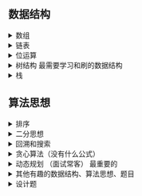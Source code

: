 ## 数据结构
<details>
  <summary>数组</summary>

* 1.两数之和
* 26.删除有序数组中的重复项
* 27.移除元素
* 283.移动零
* 977.有序数组的平方
* 209.长度最小的子数组
* 344.反转字符串 （数组）
* 167.两数之和-ii-输入有序数组
* 125.验证回文串
* 349.两个数组的交集
</details>
<details>
  <summary>链表</summary>

* 141.环形链表
* 203.移除链表元素
* 206.反转链表
* 146.lru-缓存
* 19.删除链表的倒数第 N 个结点
* 21.合并两个有序链表
* 876.链表的中间结点
* 234.回文链表
* 160.相交链表
* 142.环形链表 II
* 92.反转链表-ii
</details>
<details>
  <summary>位运算</summary>

* 136.只出现一次的数字

</details>
<details>
  <summary>树结构 最需要学习和刷的数据结构</summary>

* 104.二叉树的最大深度
* 226.翻转二叉树
* 94.中序遍历
* 144.前序
* 145.后序
* 100.相同的树
* 101.对称二叉树
* 111.二叉树的最小深度
* 114.二叉树展开为链表
* 617.合并二叉树
* 236.二叉树的最近公共祖先
* 543.二叉树的直径
* 572.另一棵树的子树
* 110.平衡二叉树
* 222.完全二叉树的节点个数
* 257.二叉树的所有路径
* 每层对比
  * 102.二叉树的层序遍历
  * 107.二叉树的层序遍历 II
  * 199.二叉树的右视图.js
  * 637.二叉树的层平均值
  * 116.填充每个节点的下一个右侧节点指针
  * 117.填充每个节点的下一个右侧节点指针-ii
  * 429.n-叉树的层序遍历
  * 515.在每个树行中找最大值
  * 112.路径总和
  * 404.左叶子之和
* 98.验证二叉搜索树
* 99.恢复二叉搜索树
* 108.将有序数组转换为二叉搜索树
* 109.有序链表转换二叉搜索树
* 654.最大二叉树
* 230.二叉搜索树中第k小的元素
* 700.二叉搜索树中的搜索
* 701.二叉搜索树中的插入操作
</details>
<details>
  <summary>栈</summary>

* 20.有效的括号
* 71.简化路径
* 225.用队列实现栈
* 232.用栈实现队列
* 1047.删除字符串中的所有相邻重复项
* 150.逆波兰表达式求值
* 151.点到字符串中的单词
</details>

## 算法思想

<details>
  <summary>排序</summary>
* 912.排序数组
* 15.三数之和
</details>
<details>
  <summary>二分思想</summary>

* 快排
* 704.二分查找
* 35.搜索插入位置 // vue3里面的diff  贪心+二分
* 153.寻找旋转排序数组中的最小值
* 69.x 的平方根 
  
</details>
<details>
  <summary>回溯和搜索</summary>

* 46.全排列
* 79.单词搜索
* 17.电话号码的字母组合
* 39.组合总和
* 51.n-皇后
* 37.解数独
* 77.组合
* 78.子集
* 131.分割回文串
* 93.复原-ip-地址
* 47.全排列-ii
</details>

<details>
  <summary>贪心算法（没有什么公式）</summary>

* 55.跳跃游戏
* 45.跳跃游戏-ii
* 300.最长递增子序列
* 455.分发饼干
* 860.柠檬水找零
* 452.用最少数量的箭引爆气球
* 435.无重叠区间
* 621.任务调度器
* 649.dota-2-参议院
</details>

<details>
  <summary>动态规划  （面试常客）  最重要的</summary>

* 509.斐波那契数
* 70.爬楼梯
* 746.使用最小花费爬楼梯
* 62.不同路径
* 63.不同路径-ii
  * 分硬币 
  * 硬币不限 , 硬币的种类是变量, 硬币的数量有限制, 额度差
* 322.零钱兑换 done
  * 背包  01 完全
  * 打家劫舍 有没有环
* 198.打家劫舍
* 213.打家劫舍-ii
* 337.打家劫舍-iii
  * 股票  只能卖卖一次，两次，多次，冷冻起，手续费
* 121.买卖股票的最佳时机
* 122.买卖股票的最佳时机-ii
* 123.买卖股票的最佳时机-iii
<!-- * 188.买卖股票的最佳时机-iv
* 309.最佳买卖股票时机含冷冻期 -->
* 714.买卖股票的最佳时机含手续费
  * 序列
* 53.最大子序和
* 674.最长连续递增序列
* 518.零钱兑换-ii
* 392.判断子序列
* 1143.最长公共子序列
* 115.不同的子序列
* 583.两个字符串的删除操作
* 72.编辑距离
</details>

<details>
  <summary>其他有趣的数据结构、算法思想、题目</summary>

* 哈希表
  * 202.快乐数
  * 242.有效的字母异位词
  * 383.赎金信
* 数字游戏
  * 18.四数之和
  * 292.nim
  * 877.石子
  * 326.3-的幂.js
</details>

<details>
  <summary>设计题</summary>

* 堆  （top k)
  * 215.数组中的第k个最大元素
  * 295.数据流的中位数
  * 347.前-k-个高频元素
  * 502.ipo
* 最小栈 
  * 155.最小栈
* 单调栈 
  * 739.每日温度
  * 496.下一个更大元素-i
  * 503.下一个更大元素-ii
* 设计LFU 
  * 460.lfu-缓存
* 设计Trie树 
  * 208.实现-trie-前缀树
  * 搜索提示原理
* 设计链表 
  * 707.设计链表
</details>